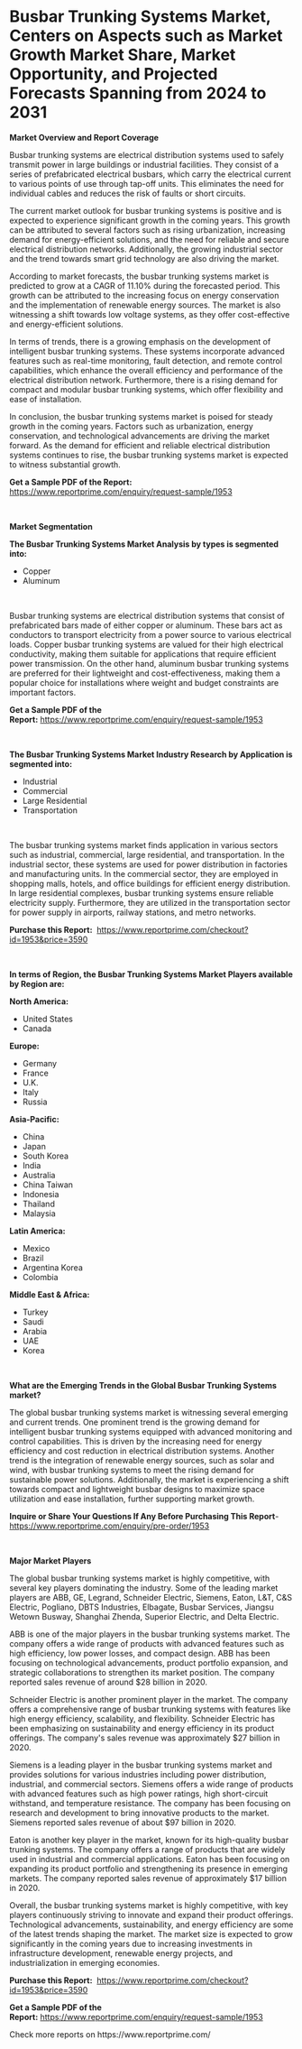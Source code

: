 <p><h1>Busbar Trunking Systems Market, Centers on Aspects such as Market Growth Market Share, Market Opportunity, and Projected Forecasts Spanning from 2024 to 2031</h1></p><p><strong>Market Overview and Report Coverage</strong></p>
<p><p>Busbar trunking systems are electrical distribution systems used to safely transmit power in large buildings or industrial facilities. They consist of a series of prefabricated electrical busbars, which carry the electrical current to various points of use through tap-off units. This eliminates the need for individual cables and reduces the risk of faults or short circuits.</p><p>The current market outlook for busbar trunking systems is positive and is expected to experience significant growth in the coming years. This growth can be attributed to several factors such as rising urbanization, increasing demand for energy-efficient solutions, and the need for reliable and secure electrical distribution networks. Additionally, the growing industrial sector and the trend towards smart grid technology are also driving the market.</p><p>According to market forecasts, the busbar trunking systems market is predicted to grow at a CAGR of 11.10% during the forecasted period. This growth can be attributed to the increasing focus on energy conservation and the implementation of renewable energy sources. The market is also witnessing a shift towards low voltage systems, as they offer cost-effective and energy-efficient solutions.</p><p>In terms of trends, there is a growing emphasis on the development of intelligent busbar trunking systems. These systems incorporate advanced features such as real-time monitoring, fault detection, and remote control capabilities, which enhance the overall efficiency and performance of the electrical distribution network. Furthermore, there is a rising demand for compact and modular busbar trunking systems, which offer flexibility and ease of installation.</p><p>In conclusion, the busbar trunking systems market is poised for steady growth in the coming years. Factors such as urbanization, energy conservation, and technological advancements are driving the market forward. As the demand for efficient and reliable electrical distribution systems continues to rise, the busbar trunking systems market is expected to witness substantial growth.</p></p>
<p><strong>Get a Sample PDF of the Report:</strong> <a href="https://www.reportprime.com/enquiry/request-sample/1953">https://www.reportprime.com/enquiry/request-sample/1953</a></p>
<p>&nbsp;</p>
<p><strong>Market Segmentation</strong></p>
<p><strong>The Busbar Trunking Systems Market Analysis by types is segmented into:</strong></p>
<p><ul><li>Copper</li><li>Aluminum</li></ul></p>
<p>&nbsp;</p>
<p><p>Busbar trunking systems are electrical distribution systems that consist of prefabricated bars made of either copper or aluminum. These bars act as conductors to transport electricity from a power source to various electrical loads. Copper busbar trunking systems are valued for their high electrical conductivity, making them suitable for applications that require efficient power transmission. On the other hand, aluminum busbar trunking systems are preferred for their lightweight and cost-effectiveness, making them a popular choice for installations where weight and budget constraints are important factors.</p></p>
<p><strong>Get a Sample PDF of the Report:</strong>&nbsp;<a href="https://www.reportprime.com/enquiry/request-sample/1953">https://www.reportprime.com/enquiry/request-sample/1953</a></p>
<p>&nbsp;</p>
<p><strong>The Busbar Trunking Systems Market Industry Research by Application is segmented into:</strong></p>
<p><ul><li>Industrial</li><li>Commercial</li><li>Large Residential</li><li>Transportation</li></ul></p>
<p>&nbsp;</p>
<p><p>The busbar trunking systems market finds application in various sectors such as industrial, commercial, large residential, and transportation. In the industrial sector, these systems are used for power distribution in factories and manufacturing units. In the commercial sector, they are employed in shopping malls, hotels, and office buildings for efficient energy distribution. In large residential complexes, busbar trunking systems ensure reliable electricity supply. Furthermore, they are utilized in the transportation sector for power supply in airports, railway stations, and metro networks.</p></p>
<p><strong>Purchase this Report:</strong>&nbsp; <a href="https://www.reportprime.com/checkout?id=1953&price=3590">https://www.reportprime.com/checkout?id=1953&price=3590</a></p>
<p>&nbsp;</p>
<p><strong>In terms of Region, the Busbar Trunking Systems Market Players available by Region are:</strong></p>
<p>
    <p> <strong> North America: </strong>
        <ul>
            <li>United States</li>
            <li>Canada</li>
        </ul>
        </p> 
    <p> <strong> Europe: </strong>
        <ul>
            <li>Germany</li>
            <li>France</li>
            <li>U.K.</li>
            <li>Italy</li>
            <li>Russia</li>
        </ul>
        </p> 
    <p> <strong> Asia-Pacific: </strong>
        <ul>
            <li>China</li>
            <li>Japan</li>
            <li>South Korea</li>
            <li>India</li>
            <li>Australia</li>
            <li>China Taiwan</li>
            <li>Indonesia</li>
            <li>Thailand</li>
            <li>Malaysia</li>
        </ul>
        </p> 
    <p> <strong> Latin America: </strong>
        <ul>
            <li>Mexico</li>
            <li>Brazil</li>
            <li>Argentina Korea</li>
            <li>Colombia</li>
        </ul>
        </p> 
    <p> <strong> Middle East & Africa: </strong>
        <ul>
            <li>Turkey</li>
            <li>Saudi</li>
            <li>Arabia</li>
            <li>UAE</li>
            <li>Korea</li>
        </ul>
    </p>
    </p>
<p>&nbsp;</p>
<p><strong>What are the Emerging Trends in the Global Busbar Trunking Systems market?</strong></p>
<p><p>The global busbar trunking systems market is witnessing several emerging and current trends. One prominent trend is the growing demand for intelligent busbar trunking systems equipped with advanced monitoring and control capabilities. This is driven by the increasing need for energy efficiency and cost reduction in electrical distribution systems. Another trend is the integration of renewable energy sources, such as solar and wind, with busbar trunking systems to meet the rising demand for sustainable power solutions. Additionally, the market is experiencing a shift towards compact and lightweight busbar designs to maximize space utilization and ease installation, further supporting market growth.</p></p>
<p><strong>Inquire or Share Your Questions If Any Before Purchasing This Report</strong>- <a href="https://www.reportprime.com/enquiry/pre-order/1953">https://www.reportprime.com/enquiry/pre-order/1953</a></p>
<p>&nbsp;</p>
<p><strong>Major Market Players</strong></p>
<p><p>The global busbar trunking systems market is highly competitive, with several key players dominating the industry. Some of the leading market players are ABB, GE, Legrand, Schneider Electric, Siemens, Eaton, L&T, C&S Electric, Pogliano, DBTS Industries, Elbagate, Busbar Services, Jiangsu Wetown Busway, Shanghai Zhenda, Superior Electric, and Delta Electric.</p><p>ABB is one of the major players in the busbar trunking systems market. The company offers a wide range of products with advanced features such as high efficiency, low power losses, and compact design. ABB has been focusing on technological advancements, product portfolio expansion, and strategic collaborations to strengthen its market position. The company reported sales revenue of around $28 billion in 2020.</p><p>Schneider Electric is another prominent player in the market. The company offers a comprehensive range of busbar trunking systems with features like high energy efficiency, scalability, and flexibility. Schneider Electric has been emphasizing on sustainability and energy efficiency in its product offerings. The company's sales revenue was approximately $27 billion in 2020.</p><p>Siemens is a leading player in the busbar trunking systems market and provides solutions for various industries including power distribution, industrial, and commercial sectors. Siemens offers a wide range of products with advanced features such as high power ratings, high short-circuit withstand, and temperature resistance. The company has been focusing on research and development to bring innovative products to the market. Siemens reported sales revenue of about $97 billion in 2020.</p><p>Eaton is another key player in the market, known for its high-quality busbar trunking systems. The company offers a range of products that are widely used in industrial and commercial applications. Eaton has been focusing on expanding its product portfolio and strengthening its presence in emerging markets. The company reported sales revenue of approximately $17 billion in 2020.</p><p>Overall, the busbar trunking systems market is highly competitive, with key players continuously striving to innovate and expand their product offerings. Technological advancements, sustainability, and energy efficiency are some of the latest trends shaping the market. The market size is expected to grow significantly in the coming years due to increasing investments in infrastructure development, renewable energy projects, and industrialization in emerging economies.</p></p>
<p><strong>Purchase this Report:</strong>&nbsp;&nbsp;<a href="https://www.reportprime.com/checkout?id=1953&price=3590">https://www.reportprime.com/checkout?id=1953&price=3590</a></p>
<p></p>
<p><strong>Get a Sample PDF of the Report:</strong>&nbsp;<a href="https://www.reportprime.com/enquiry/request-sample/1953">https://www.reportprime.com/enquiry/request-sample/1953</a></p>
<p>Check more reports on https://www.reportprime.com/</p>